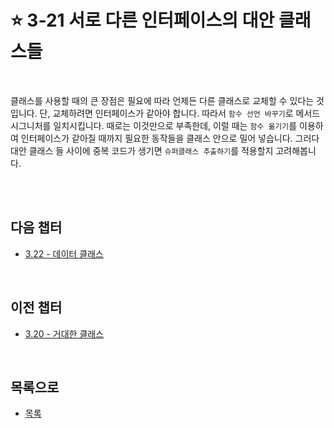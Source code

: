 # :star: 3-21 서로 다른 인터페이스의 대안 클래스들

<br>

클래스를 사용할 때의 큰 장점은 필요에 따라 언제든 다른 클래스로 교체할 수 있다는 것입니다. 단, 교체하려면 인터페이스가 같아야 합니다. 따라서 `함수 선언 바꾸기`로 메서드 시그니처를 일치시킵니다. 때로는 이것만으로 부족한데, 이럴 때는 `함수 옮기기`를 이용하여 인터페이스가 같아질 때까지 필요한 동작들을 클래스 안으로 밀어 넣습니다. 그러다 대안 클래스 들 사이에 중복 코드가 생기면 `슈퍼클래스 추출하기`를 적용할지 고려해봅니다.

<br>

<br>

## 다음 챕터

- [3.22 - 데이터 클래스](https://github.com/Esoolgnah/Summary_of_Refactoring_2nd_Edition/blob/main/Notes/03_코드에서_나는_악취/03_22_데이터_클래스.md)

<br>

## 이전 챕터

- [3.20 - 거대한 클래스](https://github.com/Esoolgnah/Summary_of_Refactoring_2nd_Edition/blob/main/Notes/03_코드에서_나는_악취/03_20_거대한_클래스.md)

<br>

## 목록으로

- [목록](https://github.com/Esoolgnah/Summary_of_Refactoring_2nd_Edition/blob/main/Notes/03_코드에서_나는_악취/03_00_코드에서_나는_악취.md)
